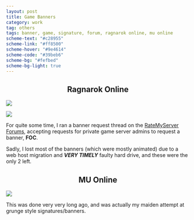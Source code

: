 ```yaml
---
layout: post
title: Game Banners
category: work
tag: others
tags: banner, game, signature, forum, ragnarok online, mu online
scheme-text: "#c28955"
scheme-link: "#ff8500"
scheme-hover: "#9e4614"
scheme-code: "#39beb6"
scheme-bg: "#fefbed"
scheme-bg-light: true
---
```


<h2><center>Ragnarok Online</center></h2>

<p><img src="{{ site.img }}/obsecure.jpg"></p>
<p><img src="{{ site.img }}/vikodin.jpg"></p>

<p>For quite some time, I ran a banner request thread on the <a href="http://forum.ratemyserver.net/ro-graphic-coding-media/banner-request-thread/30/" title="RMS Forums">RateMyServer Forums</a>, accepting requests for private game server admins to request a banner, <strong>FOC</strong>.</p>

<p>Sadly, I lost most of the banners (which were mostly animated) due to a web host migration and <em><strong>VERY TIMELY</strong></em> faulty hard drive, and these were the only 2 left.</p>

<h2><center>MU Online</center></h2>
<p><img src="{{ site.img }}/stealth.png"></p>
<p>This was done very very long ago, and was actually my maiden attempt at grunge style signatures/banners.
